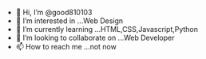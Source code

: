 - 👋 Hi, I’m @good810103
- 👀 I’m interested in ...Web Design
- 🌱 I’m currently learning ...HTML,CSS,Javascript,Python
- 💞️ I’m looking to collaborate on ...Web Developer
- 📫 How to reach me ...not now

<!---
good810103/good810103 is a ✨ special ✨ repository because its `README.md` (this file) appears on your GitHub profile.
You can click the Preview link to take a look at your changes.
--->
